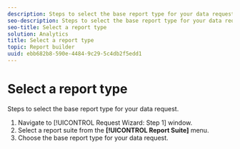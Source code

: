 ```yaml
---
description: Steps to select the base report type for your data request.
seo-description: Steps to select the base report type for your data request.
seo-title: Select a report type
solution: Analytics
title: Select a report type
topic: Report builder
uuid: ebb682b8-590e-4484-9c29-5c4db2f5edd1
---
```


# Select a report type

Steps to select the base report type for your data request.

1. Navigate to [!UICONTROL Request Wizard: Step 1] window.
1. Select a report suite from the **[!UICONTROL Report Suite]** menu.
1. Choose the base report type for your data request.
